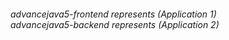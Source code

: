 <div>
<h6 style="text-align:left">
advancejava5-frontend represents (Application 1) </br>
advancejava5-backend represents (Application 2)
</h6>
</div>
